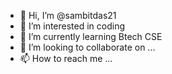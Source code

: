 - 👋 Hi, I’m @sambitdas21
- 👀 I’m interested in coding
- 🌱 I’m currently learning Btech CSE
- 💞️ I’m looking to collaborate on ...
- 📫 How to reach me ...

<!---
sambitdas21/sambitdas21 is a ✨ special ✨ repository because its `README.md` (this file) appears on your GitHub profile.
You can click the Preview link to take a look at your changes.
--->
